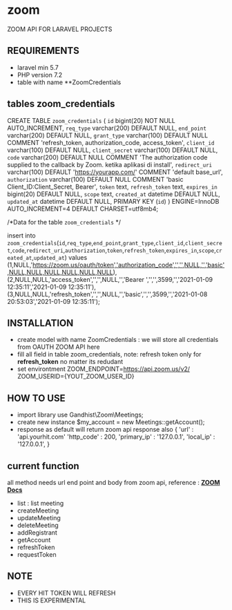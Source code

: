 # zoom
ZOOM API FOR LARAVEL PROJECTS

## REQUIREMENTS
- laravel min 5.7
- PHP version 7.2
- table with name **ZoomCredentials

## tables zoom_credentials
CREATE TABLE `zoom_credentials` (
  `id` bigint(20) NOT NULL AUTO_INCREMENT,
  `req_type` varchar(200) DEFAULT NULL,
  `end_point` varchar(200) DEFAULT NULL,
  `grant_type` varchar(100) DEFAULT NULL COMMENT 'refresh_token, authorization_code, access_token',
  `client_id` varchar(100) DEFAULT NULL,
  `client_secret` varchar(100) DEFAULT NULL,
  `code` varchar(200) DEFAULT NULL COMMENT 'The authorization code supplied to the callback by Zoom. ketika aplikasi di install',
  `redirect_uri` varchar(100) DEFAULT 'https://yourapp.com/' COMMENT 'default base_url',
  `authorization` varchar(100) DEFAULT NULL COMMENT 'basic Client_ID:Client_Secret, Bearer',
  `token` text,
  `refresh_token` text,
  `expires_in` bigint(20) DEFAULT NULL,
  `scope` text,
  `created_at` datetime DEFAULT NULL,
  `updated_at` datetime DEFAULT NULL,
  PRIMARY KEY (`id`)
) ENGINE=InnoDB AUTO_INCREMENT=4 DEFAULT CHARSET=utf8mb4;

/*Data for the table `zoom_credentials` */

insert  into `zoom_credentials`(`id`,`req_type`,`end_point`,`grant_type`,`client_id`,`client_secret`,`code`,`redirect_uri`,`authorization`,`token`,`refresh_token`,`expires_in`,`scope`,`created_at`,`updated_at`) values 
(1,NULL,'https://zoom.us/oauth/token','authorization_code','','',NULL,'','basic',NULL,NULL,NULL,NULL,NULL,NULL),
(2,NULL,NULL,'access_token','','',NULL,'','Bearer ','','',3599,'','2021-01-09 12:35:11','2021-01-09 12:35:11'),
(3,NULL,NULL,'refresh_token','','',NULL,'','basic','','',3599,'','2021-01-08 20:53:03','2021-01-09 12:35:11');


## INSTALLATION
- create model with name ZoomCredentials : we will store all credentials from OAUTH ZOOM API here
- fill all field in table zoom_credentials, note: refresh token only for **refresh_token** no matter its redudant
- set environtment
ZOOM_ENDPOINT=https://api.zoom.us/v2/
ZOOM_USERID={YOUT_ZOOM_USER_ID}

## HOW TO USE
- import library
use Gandhist\Zoom\Meetings;
- create new instance
$my_account = new Meetings::getAccount();
- response as default will return zoom api response also 
{
  'url' : 'api.yourhit.com'
  'http_code' : 200,
  'primary_ip' : '127.0.0.1',
  'local_ip' : '127.0.0.1',
}
  
## current function
all method needs url end point and body from zoom api, reference :  **[ZOOM Docs](https://marketplace.zoom.us/docs/api-reference/zoom-api)**
- list : list meeting
- createMeeting
- updateMeeting
- deleteMeeting
- addRegistrant
- getAccount
- refreshToken
- requestToken

## NOTE
- EVERY HIT TOKEN WILL REFRESH
- THIS IS EXPERIMENTAL

